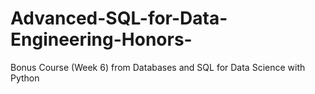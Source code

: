 # Advanced-SQL-for-Data-Engineering-Honors-
Bonus Course (Week 6) from Databases and SQL for Data Science with Python
